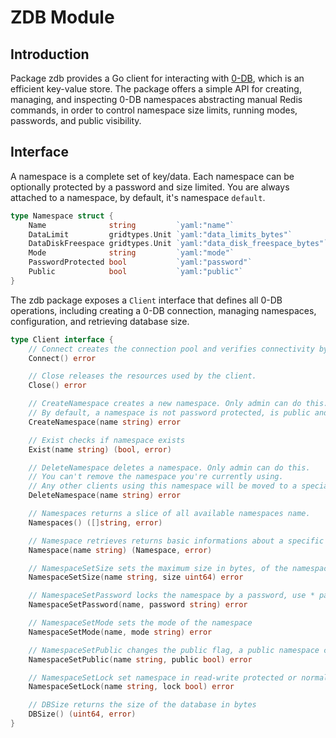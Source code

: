 # ZDB Module

## Introduction

Package zdb provides a Go client for interacting with [0-DB](https://github.com/threefoldtech/0-DB), which is an efficient key-value store.
The package offers a simple API for creating, managing, and inspecting 0-DB namespaces abstracting manual Redis commands, in order to control namespace size limits, running modes, passwords, and public visibility.


## Interface

A namespace is a complete set of key/data. Each namespace can be optionally protected by a password and size limited.
You are always attached to a namespace, by default, it's namespace `default`.
```go
type Namespace struct {
    Name              string         `yaml:"name"`                     // The namespace name
    DataLimit         gridtypes.Unit `yaml:"data_limits_bytes"`        // Maximum data size in bytes
    DataDiskFreespace gridtypes.Unit `yaml:"data_disk_freespace_bytes"`// Disk space available in bytes
    Mode              string         `yaml:"mode"`                     // Running mode (user or seq)
    PasswordProtected bool           `yaml:"password"`                 // Whether password protection is enabled
    Public            bool           `yaml:"public"`                   // Whether the namespace is public
}
```

The zdb package exposes a `Client` interface that defines all 0-DB operations, including creating a 0-DB connection, managing namespaces, configuration, and retrieving database size.

```go
type Client interface {
    // Connect creates the connection pool and verifies connectivity by pinging the 0-DB server.
	Connect() error

    // Close releases the resources used by the client.
	Close() error

    // CreateNamespace creates a new namespace. Only admin can do this.
    // By default, a namespace is not password protected, is public and not size limited.
	CreateNamespace(name string) error

    // Exist checks if namespace exists
	Exist(name string) (bool, error)

    // DeleteNamespace deletes a namespace. Only admin can do this.
    // You can't remove the namespace you're currently using.
    // Any other clients using this namespace will be moved to a special state, awaiting to be disconnected.
	DeleteNamespace(name string) error

    // Namespaces returns a slice of all available namespaces name.
	Namespaces() ([]string, error)

    // Namespace retrieves returns basic informations about a specific namespace
	Namespace(name string) (Namespace, error)

    // NamespaceSetSize sets the maximum size in bytes, of the namespace's data set
	NamespaceSetSize(name string, size uint64) error

    // NamespaceSetPassword locks the namespace by a password, use * password to clear it
	NamespaceSetPassword(name, password string) error

    // NamespaceSetMode sets the mode of the namespace
	NamespaceSetMode(name, mode string) error

    // NamespaceSetPublic changes the public flag, a public namespace can be read-only if a password is set
	NamespaceSetPublic(name string, public bool) error

    // NamespaceSetLock set namespace in read-write protected or normal mode (0 or 1)
	NamespaceSetLock(name string, lock bool) error

    // DBSize returns the size of the database in bytes
	DBSize() (uint64, error)
}
```

